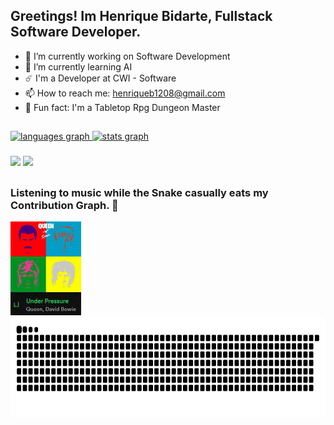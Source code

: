 ## Greetings! Im Henrique Bidarte, Fullstack Software Developer. 

- 🔭 I’m currently working on Software Development
- 🧠 I’m currently learning AI
- ☄️ I'm a Developer at CWI - Software
- 📫 How to reach me: henriqueb1208@gmail.com
- 🎲 Fun fact: I'm a Tabletop Rpg Dungeon Master

##

<div>
  <a href="https://github.com/henrique-bidarte">
  <img src="https://github-readme-stats.vercel.app/api/top-langs?username=henrique-bidarte&locale=en&hide_title=false&layout=compact&card_width=450&langs_count=5&theme=radical&hide_border=false&order=2" height="150" alt="languages graph" />
  <img src="https://github-readme-stats.vercel.app/api?username=henrique-bidarte&hide_title=true&hide_rank=false&show_icons=true&include_all_commits=true&card_width=450&count_private=true&disable_animations=false&theme=radical&locale=en&hide_border=false&rank_icon=github&order=1" height="150" alt="stats graph" />
</div>

###

<div>
  <a href = "https://www.linkedin.com/in/henrique-bidarte-massuquetti" target="_blank"><img src="https://img.shields.io/badge/LinkedIn-0077B5?style=for-the-badge&logo=linkedin&logoColor=white" target="_blank"/></a>
  <a href = "mailto:henriqueb1208@gmail.com"><img src="https://img.shields.io/badge/-Gmail-%23333?style=for-the-badge&logo=gmail&logoColor=white" target="_blank"/></a>
</div>

## 
### Listening to music while the Snake casually eats my Contribution Graph. 🐍 
<div> 
<img src="under-pressure.gif" height="150" />
<picture>
  <source
    media="(prefers-color-scheme: dark)"
    srcset="https://github.com/henrique-bidarte/henrique-bidarte/blob/output/github-contribution-grid-snake-dark.svg"
  />
  <source
    media="(prefers-color-scheme: light)"
    srcset="https://github.com/henrique-bidarte/henrique-bidarte/blob/output/github-contribution-grid-snake.svg"
  />
  <img
    alt="github contribution grid snake animation"
    src="https://github.com/henrique-bidarte/henrique-bidarte/blob/output/github-contribution-grid-snake.svg"
    height="160"
  />
</picture>
</div>  



